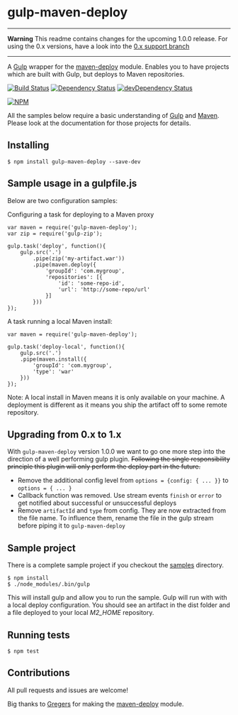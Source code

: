 gulp-maven-deploy
=================

***
**Warning** This readme contains changes for the upcoming 1.0.0 release. For using the 0.x versions, have a look into the [0.x support branch](https://github.com/micha149/gulp-maven-deploy/tree/support/0.x)
***

A [Gulp](//gulpjs.com/) wrapper for the [maven-deploy](https://www.npmjs.org/package/maven-deploy) module. Enables you to have projects which are built with Gulp, but deploys to Maven repositories.

[![Build Status](https://travis-ci.org/micha149/gulp-maven-deploy.svg?branch=master)](https://travis-ci.org/micha149/gulp-maven-deploy)
[![Dependency Status](https://david-dm.org/micha149/gulp-maven-deploy.svg)](https://david-dm.org/micha149/gulp-maven-deploy)
[![devDependency Status](https://david-dm.org/micha149/gulp-maven-deploy/dev-status.svg)](https://david-dm.org/micha149/gulp-maven-deploy#info=devDependencies)

[![NPM](https://nodei.co/npm/gulp-maven-deploy.png?stars=true&downloads=true)](https://npmjs.org/package/gulp-maven-deploy)

All the samples below require a basic understanding of [Gulp](//gulpjs.com/) and [Maven](http://maven.apache.org/). Please look at the documentation for those projects for details.

## Installing

	$ npm install gulp-maven-deploy --save-dev

## Sample usage in a gulpfile.js

Below are two configuration samples:

Configuring a task for deploying to a Maven proxy

	var maven = require('gulp-maven-deploy');
	var zip = require('gulp-zip');

	gulp.task('deploy', function(){
		gulp.src('.')
			.pipe(zip('my-artifact.war'))
			.pipe(maven.deploy({
				'groupId': 'com.mygroup',
				'repositories': [{
					'id': 'some-repo-id',
					'url': 'http://some-repo/url'
				}]
			}))
	});

A task running a local Maven install:

	var maven = require('gulp-maven-deploy');

	gulp.task('deploy-local', function(){
		gulp.src('.')
		.pipe(maven.install({
			'groupId': 'com.mygroup',
			'type': 'war'
		}))
	});

Note: A local install in Maven means it is only available on your machine. A deployment is different as it means you ship the artifact off to some remote repository.

## Upgrading from 0.x to 1.x

With `gulp-maven-deploy` version 1.0.0 we want to go one more step into the
direction of a well performing gulp plugin. ~~Following the single responsibility
principle this plugin will only perform the deploy part in the future.~~

- Remove the additional config level from `options = {config: { ... }}` to `options = { ... }`
- Callback function was removed. Use stream events `finish` or `error` to get notified about successful or unsuccessful deploys
- Remove `artifactId` and `type` from config. They are now extracted from the file name. To influence
them, rename the file in the gulp stream before piping it to `gulp-maven-deploy`

## Sample project

There is a complete sample project if you checkout the [samples](./samples) directory.

	$ npm install
	$ ./node_modules/.bin/gulp

This will install gulp and allow you to run the sample. Gulp will run with with a local deploy configuration. You should see an artifact in the dist folder and a file deployed to your local _M2_HOME_ repository.

## Running tests

	$ npm test

## Contributions

All pull requests and issues are welcome!

Big thanks to [Gregers](https://github.com/gregersrygg) for making the [maven-deploy](https://www.npmjs.org/package/maven-deploy) module.
